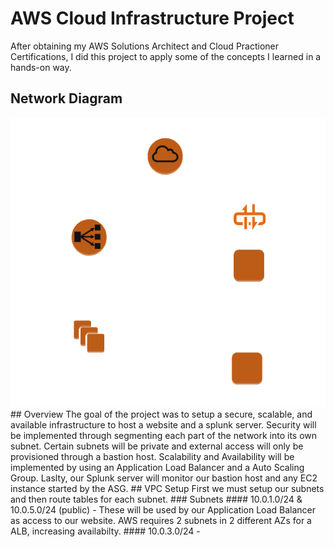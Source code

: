 # AWS Cloud Infrastructure Project 
After obtaining my AWS Solutions Architect and Cloud Practioner Certifications, I did this project to apply some of the concepts I learned in a hands-on way.  
## Network Diagram 
<img src="https://github.com/AlexMc889/Portfolio/blob/main/AWS%20Cloud%20Project/Images/VPC%20layout%20.png">
## Overview
The goal of the project was to setup a secure, scalable, and available infrastructure to host a website and a splunk server. 
Security will be implemented through segmenting each part of the network into its own subnet. Certain subnets will be private and external access will only be provisioned through a bastion host. 
Scalability and Availability will be implemented by using an Application Load Balancer and a Auto Scaling Group. 
Laslty, our Splunk server will monitor our bastion host and any EC2 instance started by the ASG. 
## VPC Setup 
First we must setup our subnets and then route tables for each subnet. 
### Subnets
#### 10.0.1.0/24 & 10.0.5.0/24 (public) - These will be used by our Application Load Balancer as access to our website. AWS requires 2 subnets in 2 different AZs for a ALB, increasing availabilty. 
#### 10.0.3.0/24 - 
